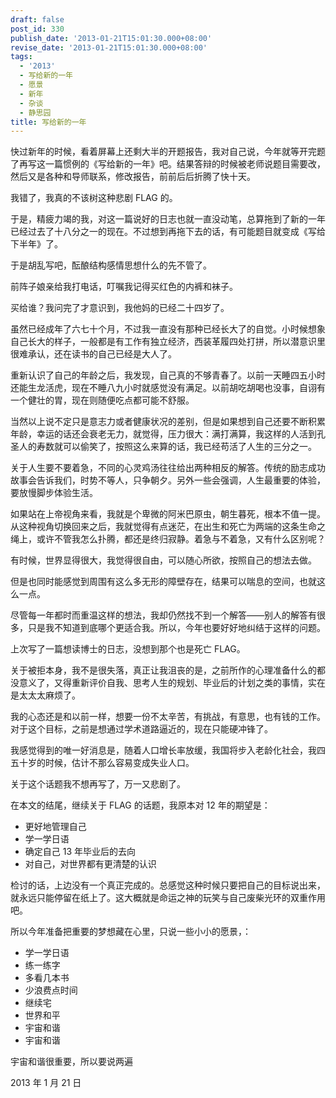 ```yaml
---
draft: false
post_id: 330
publish_date: '2013-01-21T15:01:30.000+08:00'
revise_date: '2013-01-21T15:01:30.000+08:00'
tags:
  - '2013'
  - 写给新的一年
  - 愿景
  - 新年
  - 杂谈
  - 静思园
title: 写给新的一年
---
```


快过新年的时候，看着屏幕上还剩大半的开题报告，我对自己说，今年就等开完题了再写这一篇惯例的《写给新的一年》吧。结果答辩的时候被老师说题目需要改，然后又是各种和导师联系，修改报告，前前后后折腾了快十天。

我错了，我真的不该树这种悲剧 FLAG 的。

于是，精疲力竭的我，对这一篇说好的日志也就一直没动笔，总算拖到了新的一年已经过去了十八分之一的现在。不过想到再拖下去的话，有可能题目就变成《写给下半年》了。

于是胡乱写吧，酝酿结构感情思想什么的先不管了。

前阵子娘亲给我打电话，叮嘱我记得买红色的内裤和袜子。

买给谁？我问完了才意识到，我他妈的已经二十四岁了。

虽然已经成年了六七十个月，不过我一直没有那种已经长大了的自觉。小时候想象自己长大的样子，一般都是有工作有独立经济，西装革履四处打拼，所以潜意识里很难承认，还在读书的自己已经是大人了。

重新认识了自己的年龄之后，我发现，自己真的不够青春了。以前一天睡四五小时还能生龙活虎，现在不睡八九小时就感觉没有满足。以前胡吃胡喝也没事，自诩有一个健壮的胃，现在则随便吃点都可能不舒服。

当然以上说不定只是意志力或者健康状况的差别，但是如果想到自己还要不断积累年龄，幸运的话还会衰老无力，就觉得，压力很大：满打满算，我这样的人活到孔圣人的寿数就可以偷笑了，按照这么来算的话，我已经苟活了人生的三分之一。

关于人生要不要着急，不同的心灵鸡汤往往给出两种相反的解答。传统的励志成功故事会告诉我们，时势不等人，只争朝夕。另外一些会强调，人生最重要的体验，要放慢脚步体验生活。

如果站在上帝视角来看，我就是个卑微的阿米巴原虫，朝生暮死，根本不值一提。从这种视角切换回来之后，我就觉得有点迷茫，在出生和死亡为两端的这条生命之绳上，或许不管我怎么扑腾，都还是终归寂静。着急与不着急，又有什么区别呢？

有时候，世界显得很大，我觉得很自由，可以随心所欲，按照自己的想法去做。

但是也同时能感觉到周围有这么多无形的障壁存在，结果可以喘息的空间，也就这么一点。

尽管每一年都时而重温这样的想法，我却仍然找不到一个解答——别人的解答有很多，只是我不知道到底哪个更适合我。所以，今年也要好好地纠结于这样的问题。

上次写了一篇想读博士的日志，没想到那个也是死亡 FLAG。

关于被拒本身，我不是很失落，真正让我沮丧的是，之前所作的心理准备什么的都没意义了，又得重新评价自我、思考人生的规划、毕业后的计划之类的事情，实在是太太太麻烦了。

我的心态还是和以前一样，想要一份不太辛苦，有挑战，有意思，也有钱的工作。对于这个目标，之前是想通过学术道路逼近的，现在只能硬冲锋了。

我感觉得到的唯一好消息是，随着人口增长率放缓，我国将步入老龄化社会，我四五十岁的时候，估计不那么容易变成失业人口。

关于这个话题我不想再写了，万一又悲剧了。

在本文的结尾，继续关于 FLAG 的话题，我原本对 12 年的期望是：

- 更好地管理自己
- 学一学日语
- 确定自己 13 年毕业后的去向
- 对自己，对世界都有更清楚的认识

检讨的话，上边没有一个真正完成的。总感觉这种时候只要把自己的目标说出来，就永远只能停留在纸上了。这大概就是命运之神的玩笑与自己废柴光环的双重作用吧。

所以今年准备把重要的梦想藏在心里，只说一些小小的愿景，：

- 学一学日语
- 练一练字
- 多看几本书
- 少浪费点时间
- 继续宅
- 世界和平
- 宇宙和谐
- 宇宙和谐

宇宙和谐很重要，所以要说两遍

2013 年 1 月 21 日
